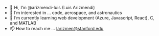 - 👋 Hi, I’m @arizmendi-luis (Luis Arizmendi)
- 👀 I’m interested in ... code, aerospace, and astronautics
- 🌱 I’m currently learning web development (Azure, Javascript, React), C, and MATLAB
- 📫 How to reach me ... larizmen@stanford.edu

<!---
arizmendi-luis/arizmendi-luis is a ✨ special ✨ repository because its `README.md` (this file) appears on your GitHub profile.
You can click the Preview link to take a look at your changes.
--->
